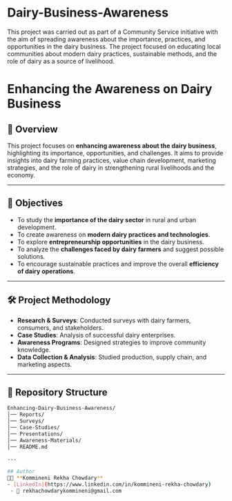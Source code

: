 # Dairy-Business-Awareness
This project was carried out as part of a Community Service initiative with the aim of spreading awareness about the importance, practices, and opportunities in the dairy business. The project focused on educating local communities about modern dairy practices, sustainable methods, and the role of dairy as a source of livelihood.
# Enhancing the Awareness on Dairy Business

## 📌 Overview
This project focuses on **enhancing awareness about the dairy business**, highlighting its importance, opportunities, and challenges. It aims to provide insights into dairy farming practices, value chain development, marketing strategies, and the role of dairy in strengthening rural livelihoods and the economy.

---

## 🎯 Objectives
- To study the **importance of the dairy sector** in rural and urban development.  
- To create awareness on **modern dairy practices and technologies**.  
- To explore **entrepreneurship opportunities** in the dairy business.  
- To analyze the **challenges faced by dairy farmers** and suggest possible solutions.  
- To encourage sustainable practices and improve the overall **efficiency of dairy operations**.  

---

## 🛠️ Project Methodology
- **Research & Surveys**: Conducted surveys with dairy farmers, consumers, and stakeholders.  
- **Case Studies**: Analysis of successful dairy enterprises.  
- **Awareness Programs**: Designed strategies to improve community knowledge.  
- **Data Collection & Analysis**: Studied production, supply chain, and marketing aspects.  

---

## 📂 Repository Structure
```bash
Enhancing-Dairy-Business-Awareness/
│── Reports/
│── Surveys/
│── Case-Studies/
│── Presentations/
│── Awareness-Materials/
│── README.md

---

## Author
👩‍💻 **Kommineni Rekha Chowdary**  
- [LinkedIn](https://www.linkedin.com/in/kommineni-rekha-chowdary)  
 - 📧 rekhachowdarykommineni@gmail.com  
